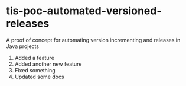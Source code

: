 # tis-poc-automated-versioned-releases
A proof of concept for automating version incrementing and releases in Java projects

 1. Added a feature
 2. Added another new feature
 3. Fixed something
 4. Updated some docs
